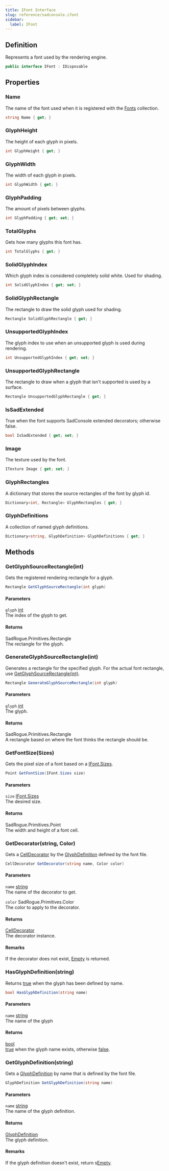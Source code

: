 ```yaml
---
title: IFont Interface
slug: reference/sadconsole.ifont
sidebar:
  label: IFont
---
```

## Definition

Represents a font used by the rendering engine.

```csharp title="C#"
public interface IFont : IDisposable
```


## Properties

### Name

The name of the font used when it is registered with the [Fonts](../sadconsole.gamehost/#fonts/) collection.

```csharp title="C#"
string Name { get; }
```

### GlyphHeight

The height of each glyph in pixels.

```csharp title="C#"
int GlyphHeight { get; }
```

### GlyphWidth

The width of each glyph in pixels.

```csharp title="C#"
int GlyphWidth { get; }
```

### GlyphPadding

The amount of pixels between glyphs.

```csharp title="C#"
int GlyphPadding { get; set; }
```

### TotalGlyphs

Gets how many glyphs this font has.

```csharp title="C#"
int TotalGlyphs { get; }
```

### SolidGlyphIndex

Which glyph index is considered completely solid white. Used for shading.

```csharp title="C#"
int SolidGlyphIndex { get; set; }
```

### SolidGlyphRectangle

The rectangle to draw the solid glyph used for shading.

```csharp title="C#"
Rectangle SolidGlyphRectangle { get; }
```

### UnsupportedGlyphIndex

The glyph index to use when an unsupported glyph is used during rendering.

```csharp title="C#"
int UnsupportedGlyphIndex { get; set; }
```

### UnsupportedGlyphRectangle

The rectangle to draw when a glyph that isn't supported is used by a surface.

```csharp title="C#"
Rectangle UnsupportedGlyphRectangle { get; }
```

### IsSadExtended

True when the font supports SadConsole extended decorators; otherwise false.

```csharp title="C#"
bool IsSadExtended { get; set; }
```

### Image

The texture used by the font.

```csharp title="C#"
ITexture Image { get; set; }
```

### GlyphRectangles

A dictionary that stores the source rectangles of the font by glyph id.

```csharp title="C#"
Dictionary<int, Rectangle> GlyphRectangles { get; }
```

### GlyphDefinitions

A collection of named glyph definitions.

```csharp title="C#"
Dictionary<string, GlyphDefinition> GlyphDefinitions { get; }
```

## Methods

### GetGlyphSourceRectangle(int)

Gets the registered rendering rectangle for a glyph.

```csharp title="C#"
Rectangle GetGlyphSourceRectangle(int glyph)
```

#### Parameters

`glyph` [int](https://learn.microsoft.com/dotnet/api/system.int32/)  
The index of the glyph to get.

#### Returns

SadRogue.Primitives.Rectangle  
The rectangle for the glyph.

### GenerateGlyphSourceRectangle(int)

Generates a rectangle for the specified glyph. For the actual font rectangle, use [GetGlyphSourceRectangle(int)](../sadconsole.ifont/#/).

```csharp title="C#"
Rectangle GenerateGlyphSourceRectangle(int glyph)
```

#### Parameters

`glyph` [int](https://learn.microsoft.com/dotnet/api/system.int32/)  
The glyph.

#### Returns

SadRogue.Primitives.Rectangle  
A rectangle based on where the font thinks the rectangle should be.

### GetFontSize(Sizes)

Gets the pixel size of a font based on a [IFont.Sizes](../sadconsole.ifont/).

```csharp title="C#"
Point GetFontSize(IFont.Sizes size)
```

#### Parameters

`size` [IFont.Sizes](../sadconsole.ifont/)  
The desired size.

#### Returns

SadRogue.Primitives.Point  
The width and height of a font cell.

### GetDecorator(string, Color)

Gets a [CellDecorator](../sadconsole.celldecorator/) by the [GlyphDefinition](../sadconsole.glyphdefinition/) defined by the font file.

```csharp title="C#"
CellDecorator GetDecorator(string name, Color color)
```

#### Parameters

`name` [string](https://learn.microsoft.com/dotnet/api/system.string/)  
The name of the decorator to get.

`color` SadRogue.Primitives.Color  
The color to apply to the decorator.

#### Returns

[CellDecorator](../sadconsole.celldecorator/)  
The decorator instance.
#### Remarks

If the decorator does not exist, [Empty](../sadconsole.celldecorator/#empty/) is returned.

### HasGlyphDefinition(string)

Returns <a href="https://learn.microsoft.com/dotnet/csharp/language-reference/builtin-types/bool">true</a> when the glyph has been defined by name.

```csharp title="C#"
bool HasGlyphDefinition(string name)
```

#### Parameters

`name` [string](https://learn.microsoft.com/dotnet/api/system.string/)  
The name of the glyph

#### Returns

[bool](https://learn.microsoft.com/dotnet/api/system.boolean/)  
<a href="https://learn.microsoft.com/dotnet/csharp/language-reference/builtin-types/bool">true</a> when the glyph name exists, otherwise <a href="https://learn.microsoft.com/dotnet/csharp/language-reference/builtin-types/bool">false</a>.

### GetGlyphDefinition(string)

Gets a [GlyphDefinition](../sadconsole.glyphdefinition/) by name that is defined by the font file.

```csharp title="C#"
GlyphDefinition GetGlyphDefinition(string name)
```

#### Parameters

`name` [string](https://learn.microsoft.com/dotnet/api/system.string/)  
The name of the glyph definition.

#### Returns

[GlyphDefinition](../sadconsole.glyphdefinition/)  
The glyph definition.
#### Remarks

If the glyph definition doesn't exist, return s[Empty](../sadconsole.glyphdefinition/#empty/).